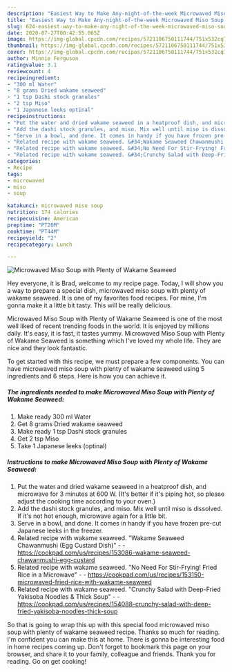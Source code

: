 ```yaml
---
description: "Easiest Way to Make Any-night-of-the-week Microwaved Miso Soup with Plenty of Wakame Seaweed"
title: "Easiest Way to Make Any-night-of-the-week Microwaved Miso Soup with Plenty of Wakame Seaweed"
slug: 624-easiest-way-to-make-any-night-of-the-week-microwaved-miso-soup-with-plenty-of-wakame-seaweed
date: 2020-07-27T00:42:55.065Z
image: https://img-global.cpcdn.com/recipes/5721106750111744/751x532cq70/microwaved-miso-soup-with-plenty-of-wakame-seaweed-recipe-main-photo.jpg
thumbnail: https://img-global.cpcdn.com/recipes/5721106750111744/751x532cq70/microwaved-miso-soup-with-plenty-of-wakame-seaweed-recipe-main-photo.jpg
cover: https://img-global.cpcdn.com/recipes/5721106750111744/751x532cq70/microwaved-miso-soup-with-plenty-of-wakame-seaweed-recipe-main-photo.jpg
author: Minnie Ferguson
ratingvalue: 3.1
reviewcount: 4
recipeingredient:
- "300 ml Water"
- "8 grams Dried wakame seaweed"
- "1 tsp Dashi stock granules"
- "2 tsp Miso"
- "1 Japanese leeks optinal"
recipeinstructions:
- "Put the water and dried wakame seaweed in a heatproof dish, and microwave for 3 minutes at 600 W. (It&#39;s better if it&#39;s piping hot, so please adjust the cooking time according to your oven.)"
- "Add the dashi stock granules, and miso. Mix well until miso is dissolved. If it&#39;s not hot enough, microwave again for a little bit."
- "Serve in a bowl, and done. It comes in handy if you have frozen pre-cut Japanese leeks in the freezer."
- "Related recipe with wakame seaweed. &#34;Wakame Seaweed Chawanmushi (Egg Custard Dish)&#34;  https://cookpad.com/us/recipes/153086-wakame-seaweed-chawanmushi-egg-custard"
- "Related recipe with wakame seaweed. &#34;No Need For Stir-Frying! Fried Rice in a Microwave&#34;  https://cookpad.com/us/recipes/153150-microwaved-fried-rice-with-wakame-seaweed"
- "Related recipe with wakame seaweed. &#34;Crunchy Salad with Deep-Fried Yakisoba Noodles &amp; Thick Soup&#34;  https://cookpad.com/us/recipes/154088-crunchy-salad-with-deep-fried-yakisoba-noodles-thick-soup"
categories:
- Recipe
tags:
- microwaved
- miso
- soup

katakunci: microwaved miso soup 
nutrition: 174 calories
recipecuisine: American
preptime: "PT20M"
cooktime: "PT44M"
recipeyield: "2"
recipecategory: Lunch

---
```



![Microwaved Miso Soup with Plenty of Wakame Seaweed](https://img-global.cpcdn.com/recipes/5721106750111744/751x532cq70/microwaved-miso-soup-with-plenty-of-wakame-seaweed-recipe-main-photo.jpg)

Hey everyone, it is Brad, welcome to my recipe page. Today, I will show you a way to prepare a special dish, microwaved miso soup with plenty of wakame seaweed. It is one of my favorites food recipes. For mine, I'm gonna make it a little bit tasty. This will be really delicious.



Microwaved Miso Soup with Plenty of Wakame Seaweed is one of the most well liked of recent trending foods in the world. It is enjoyed by millions daily. It's easy, it is fast, it tastes yummy. Microwaved Miso Soup with Plenty of Wakame Seaweed is something which I've loved my whole life. They are nice and they look fantastic.


To get started with this recipe, we must prepare a few components. You can have microwaved miso soup with plenty of wakame seaweed using 5 ingredients and 6 steps. Here is how you can achieve it.

<!--inarticleads1-->

##### The ingredients needed to make Microwaved Miso Soup with Plenty of Wakame Seaweed:

1. Make ready 300 ml Water
1. Get 8 grams Dried wakame seaweed
1. Make ready 1 tsp Dashi stock granules
1. Get 2 tsp Miso
1. Take 1 Japanese leeks (optinal)




<!--inarticleads2-->

##### Instructions to make Microwaved Miso Soup with Plenty of Wakame Seaweed:

1. Put the water and dried wakame seaweed in a heatproof dish, and microwave for 3 minutes at 600 W. (It&#39;s better if it&#39;s piping hot, so please adjust the cooking time according to your oven.)
1. Add the dashi stock granules, and miso. Mix well until miso is dissolved. If it&#39;s not hot enough, microwave again for a little bit.
1. Serve in a bowl, and done. It comes in handy if you have frozen pre-cut Japanese leeks in the freezer.
1. Related recipe with wakame seaweed. &#34;Wakame Seaweed Chawanmushi (Egg Custard Dish)&#34; -  - https://cookpad.com/us/recipes/153086-wakame-seaweed-chawanmushi-egg-custard
1. Related recipe with wakame seaweed. &#34;No Need For Stir-Frying! Fried Rice in a Microwave&#34; -  - https://cookpad.com/us/recipes/153150-microwaved-fried-rice-with-wakame-seaweed
1. Related recipe with wakame seaweed. &#34;Crunchy Salad with Deep-Fried Yakisoba Noodles &amp; Thick Soup&#34; -  - https://cookpad.com/us/recipes/154088-crunchy-salad-with-deep-fried-yakisoba-noodles-thick-soup




So that is going to wrap this up with this special food microwaved miso soup with plenty of wakame seaweed recipe. Thanks so much for reading. I'm confident you can make this at home. There is gonna be interesting food in home recipes coming up. Don't forget to bookmark this page on your browser, and share it to your family, colleague and friends. Thank you for reading. Go on get cooking!

